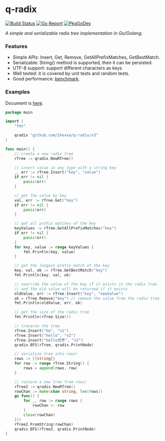 # q-radix

[![Build Status](https://travis-ci.org/ihexxa/q-radix.svg?branch=master)](https://travis-ci.org/ihexxa/q-radix)
[![Go Report](https://goreportcard.com/badge/github.com/ihexxa/q-radix/v3)](https://goreportcard.com/badge/github.com/ihexxa/q-radix/v3)
[![PkgGoDev](https://pkg.go.dev/badge/github.com/ihexxa/q-radix/v3)](https://pkg.go.dev/github.com/ihexxa/q-radix/v3)

_A simple and serializable radix tree implementation in Go/Golang._

### Features

- Simple APIs: Insert, Get, Remove, GetAllPrefixMatches, GetBestMatch.
- Serializable: String() method is supported, then it can be persisted.
- UTF-8 support: support different characters as keys
- Well tested: it is covered by unit tests and random tests.
- Good performance: [benchmark](https://github.com/ihexxa/radix-bench).

### Examples

Document is [here](https://pkg.go.dev/github.com/ihexxa/q-radix).

```go
package main

import (
	"fmt"

	qradix "github.com/ihexxa/q-radix/v3"
)

func main() {
	// create a new radix tree
	rTree := qradix.NewRTree()

	// insert value in any type with a string key
	_, err := rTree.Insert("key", "value")
	if err != nil {
		panic(err)
	}

	// get the value by key
	val, err := rTree.Get("key")
	if err != nil {
		panic(err)
	}

	// get all prefix matches of the key
	keyValues := rTree.GetAllPrefixMatches("key")
	if err != nil {
		panic(err)
	}
	for key, value := range keyValues {
		fmt.Println(key, value)
	}

	// get the longest prefix match of the key
	key, val, ok := rTree.GetBestMatch("key")
	fmt.Println(key, val, ok)

	// override the value of the key if it exists in the radix tree
	// and the old value will be returned if it exists
	oldValue, err := rTree.Insert("key", "newValue")
	ok = rTree.Remove("key") // remove the value from the radix tree
	fmt.Println(oldValue, err, ok)

	// get the size of the radix tree
	fmt.Println(rTree.Size())

	// traverse the tree
	rTree.Insert("he", "v1")
	rTree.Insert("hello", "v2")
	rTree.Insert("hello世界", "v3")
	qradix.BFS(rTree, qradix.PrintNode)

	// serialize tree into rows!
	rows := []string{}
	for row := range rTree.String() {
		rows = append(rows, row)
	}

	// restore a new tree from rows!
	rTree2 := qradix.NewRTree()
	rowChan := make(chan string, len(rows))
	go func() {
		for _, row := range rows {
			rowChan <- row
		}
		close(rowChan)
	}()
	rTree2.FromString(rowChan)
	qradix.BFS(rTree2, qradix.PrintNode)
}
```

